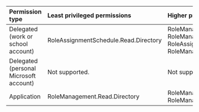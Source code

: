 |Permission type|Least privileged permissions|Higher privileged permissions|
|:---|:---|:---|
|Delegated (work or school account)|RoleAssignmentSchedule.Read.Directory|RoleManagement.Read.Directory, RoleManagement.Read.All, RoleAssignmentSchedule.ReadWrite.Directory, RoleManagement.ReadWrite.Directory|
|Delegated (personal Microsoft account)|Not supported.|Not supported.|
|Application|RoleManagement.Read.Directory|RoleManagement.Read.All, RoleManagement.ReadWrite.Directory|